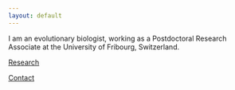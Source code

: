 ```yaml
---
layout: default
---
```


I am an evolutionary biologist, working as a Postdoctoral Research Associate at the University of Fribourg, Switzerland. 

[Research](Research)

[Contact](Contact)